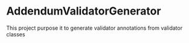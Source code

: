 # AddendumValidatorGenerator
This project purpose it to generate validator annotations from validator classes
